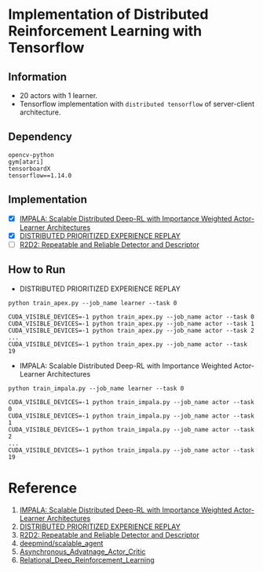 # Implementation of Distributed Reinforcement Learning with Tensorflow

## Information

* 20 actors with 1 learner.
* Tensorflow implementation with `distributed tensorflow` of server-client architecture.

## Dependency
```
opencv-python
gym[atari]
tensorboardX
tensorflow==1.14.0
```


## Implementation

- [x] [IMPALA: Scalable Distributed Deep-RL with Importance Weighted Actor-Learner Architectures](https://arxiv.org/abs/1802.01561)
- [x] [DISTRIBUTED PRIORITIZED EXPERIENCE REPLAY](https://arxiv.org/abs/1803.00933)
- [ ] [R2D2: Repeatable and Reliable Detector and Descriptor](https://arxiv.org/abs/1906.06195)

## How to Run

* DISTRIBUTED PRIORITIZED EXPERIENCE REPLAY
```
python train_apex.py --job_name learner --task 0

CUDA_VISIBLE_DEVICES=-1 python train_apex.py --job_name actor --task 0
CUDA_VISIBLE_DEVICES=-1 python train_apex.py --job_name actor --task 1
CUDA_VISIBLE_DEVICES=-1 python train_apex.py --job_name actor --task 2
...
CUDA_VISIBLE_DEVICES=-1 python train_apex.py --job_name actor --task 19
```

* IMPALA: Scalable Distributed Deep-RL with Importance Weighted Actor-Learner Architectures
```
python train_impala.py --job_name learner --task 0

CUDA_VISIBLE_DEVICES=-1 python train_impala.py --job_name actor --task 0
CUDA_VISIBLE_DEVICES=-1 python train_impala.py --job_name actor --task 1
CUDA_VISIBLE_DEVICES=-1 python train_impala.py --job_name actor --task 2
...
CUDA_VISIBLE_DEVICES=-1 python train_impala.py --job_name actor --task 19
```

# Reference

1. [IMPALA: Scalable Distributed Deep-RL with Importance Weighted Actor-Learner Architectures](https://arxiv.org/abs/1802.01561)
2. [DISTRIBUTED PRIORITIZED EXPERIENCE REPLAY](https://arxiv.org/abs/1803.00933)
3. [R2D2: Repeatable and Reliable Detector and Descriptor](https://arxiv.org/abs/1906.06195)
4. [deepmind/scalable_agent](https://github.com/deepmind/scalable_agent)
5. [Asynchronous_Advatnage_Actor_Critic](https://github.com/alphastarkor/distributed_tensorflow_a3c)
6. [Relational_Deep_Reinforcement_Learning](https://github.com/RLOpensource/Relational_Deep_Reinforcement_Learning)

